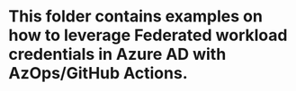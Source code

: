 # This folder contains examples on how to leverage Federated workload credentials in Azure AD with AzOps/GitHub Actions. 